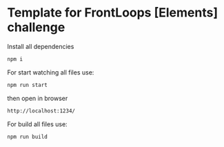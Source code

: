 # Template for FrontLoops [Elements] challenge

Install all dependencies
```bash
npm i
```

For start watching all files use:
```bash
npm run start
```

then open in browser
```bash
http://localhost:1234/
```

For build all files use:
```bash
npm run build
```
